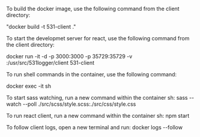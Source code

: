 To build the docker image, use the following command from the client directory:

"docker build -t 531-client ."

To start the developmet server for react, use the following command from the client directory:

docker run -it -d -p 3000:3000 -p 35729:35729 -v <src-directory>:/usr/src/531logger/client 531-client

To run shell commands in the container, use the following command:

docker exec -it <container-id> sh

To start sass watching, run a new command within the container sh:
sass --watch --poll ./src/scss/style.scss:./src/css/style.css

To run react client, run a new command within the container sh:
npm start

To follow client logs, open a new terminal and run:
docker logs --follow <container-id>